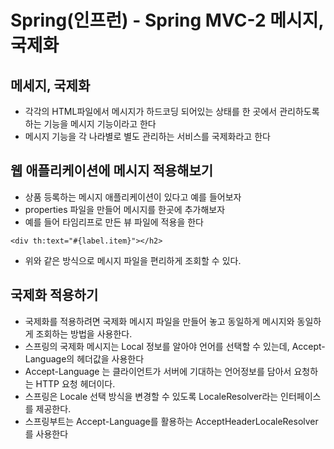 # Spring(인프런) - Spring MVC-2 메시지, 국제화

## 메세지, 국제화
- 각각의 HTML파일에서 메시지가 하드코딩 되어있는 상태를 한 곳에서 관리하도록 하는 기능을 메시지 기능이라고 한다
- 메시지 기능을 각 나라별로 별도 관리하는 서비스를 국제화라고 한다

## 웹 애플리케이션에 메시지 적용해보기
- 상품 등록하는 메시지 애플리케이션이 있다고 예를 들어보자
- properties 파일을 만들어 메시지를 한곳에 추가해보자
- 예를 들어 타임리프로 만든 뷰 파일에 적용을 한다
```
<div th:text="#{label.item}"></h2>
```
- 위와 같은 방식으로 메시지 파일을 편리하게 조회할 수 있다.

## 국제화 적용하기
- 국제화를 적용하려면 국제화 메시지 파일을 만들어 놓고 동일하게 메시지와 동일하게 조회하는 방법을 사용한다.
- 스프링의 국제화 메시지는 Local 정보를 알아야 언어를 선택할 수 있는데, Accept-Language의 헤더값을 사용한다
- Accept-Language 는 클라이언트가 서버에 기대하는 언어정보를 담아서 요청하는 HTTP 요청 헤더이다.
- 스프링은 Locale 선택 방식을 변경할 수 있도록 LocaleResolver라는 인터페이스를 제공한다.
- 스프링부트는 Accept-Language를 활용하는 AcceptHeaderLocaleResolver를 사용한다
